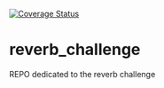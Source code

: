[![Coverage Status](https://coveralls.io/repos/robschwartz/reverb_challenge/badge.svg)](https://coveralls.io/r/robschwartz/reverb_challenge)

# reverb_challenge
REPO dedicated to the reverb challenge

